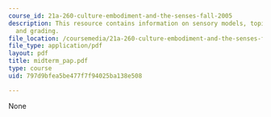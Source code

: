 ```yaml
---
course_id: 21a-260-culture-embodiment-and-the-senses-fall-2005
description: This resource contains information on sensory models, topic, and format
  and grading.
file_location: /coursemedia/21a-260-culture-embodiment-and-the-senses-fall-2005/797d9bfea5be477f7f94025ba138e508_midterm_pap.pdf
file_type: application/pdf
layout: pdf
title: midterm_pap.pdf
type: course
uid: 797d9bfea5be477f7f94025ba138e508

---
```

None